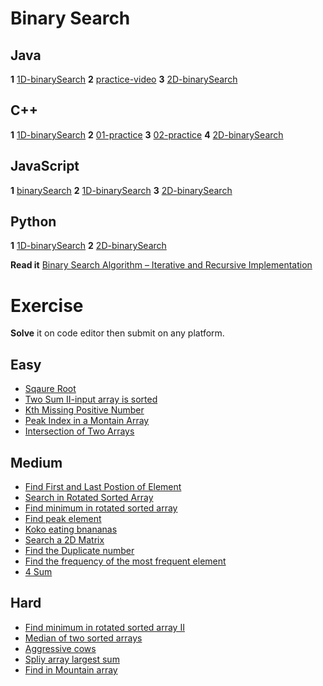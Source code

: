 # Binary Search
## Java
**1** [1D-binarySearch](https://youtu.be/f6UU7V3szVw?si=sEG0XHAKh-Yda7mA)
**2** [practice-video](https://youtu.be/W9QJ8HaRvJQ?si=Q4o9Zzd8aIVCXkN0)
**3** [2D-binarySearch](https://youtu.be/enI_KyGLYPo?si=DqMGg1td24W7DbFh)

## C++
**1** [1D-binarySearch](https://youtu.be/0Hwpzd-bSck?si=LbkZGJ-6Hlh82hKV)
**2** [01-practice](https://youtu.be/740PMblqK6o?si=gssSdtsnXWSt7UB-)
**3** [02-practice](https://youtu.be/740PMblqK6o?si=gssSdtsnXWSt7UB-)
**4** [2D-binarySearch](https://youtu.be/BA1ppstdJi8?si=dI2h_SFuaZ4Pi7Js)

## JavaScript
**1** [binarySearch](https://youtu.be/oVj5ZvZd-cU?si=H5PaTEqIROCaC-y5)
**2** [1D-binarySearch](https://youtu.be/oVj5ZvZd-cU?si=zB_Rr-EM1hiLnYyx)
**3** [2D-binarySearch](https://youtu.be/4UUIbkwkzGQ?si=JOopxj8UNJ-lNHW1)

## Python
**1** [1D-binarySearch](https://youtu.be/GnZ9ppr_zaI?si=7F-XmCt_GaI2A-6X)
**2** [2D-binarySearch](https://youtu.be/Ber2pi2C0j0?si=6IobTJeDzKsa-vjq)

**Read it** [Binary Search Algorithm – Iterative and Recursive Implementation](https://www.geeksforgeeks.org/binary-search/?ref=header_search)

# Exercise
**Solve** it on code editor then submit on any platform.
## Easy
- [Sqaure Root](https://leetcode.com/problems/sqrtx/)
- [Two Sum II-input array is sorted](https://leetcode.com/problems/two-sum-ii-input-array-is-sorted/)
- [Kth Missing Positive Number](https://leetcode.com/problems/kth-missing-positive-number/)
- [Peak Index in a Montain Array](https://leetcode.com/problems/peak-index-in-a-mountain-array/)
- [Intersection of Two Arrays](https://leetcode.com/problems/intersection-of-two-arrays/)

## Medium
- [Find First and Last Postion of Element](https://leetcode.com/problems/find-first-and-last-position-of-element-in-sorted-array/)
- [Search in Rotated Sorted Array](https://leetcode.com/problems/search-in-rotated-sorted-array/)
- [Find minimum in rotated sorted array](https://leetcode.com/problems/find-minimum-in-rotated-sorted-array/)
- [Find peak element](https://leetcode.com/problems/find-peak-element/)
- [Koko eating bnananas](https://leetcode.com/problems/koko-eating-bananas/)
- [Search a 2D Matrix](https://leetcode.com/problems/search-a-2d-matrix/)
- [Find the Duplicate number](https://leetcode.com/problems/find-the-duplicate-number/)
- [Find the frequency of the most frequent element](https://leetcode.com/problems/frequency-of-the-most-frequent-element/)
- [4 Sum](https://leetcode.com/problems/4sum/)

## Hard
- [Find minimum in rotated sorted array II](https://leetcode.com/problems/find-minimum-in-rotated-sorted-array-ii/)
- [Median of two sorted arrays](https://leetcode.com/problems/median-of-two-sorted-arrays/)
- [Aggressive cows](https://www.geeksforgeeks.org/problems/aggressive-cows/1)
- [Spliy array largest sum](https://leetcode.com/problems/split-array-largest-sum/)
- [Find in Mountain array](https://leetcode.com/problems/find-in-mountain-array/)

